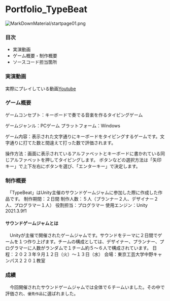 # Portfolio_TypeBeat
![MarkDownMaterial/startpage01.png]()

### 目次
- 実演動画
- ゲーム概要・制作概要
- ソースコード担当箇所

### 実演動画
実際にプレイしている動画[Youtube]()

### ゲーム概要
ゲームコンセプト：キーボードで奏でる音楽を作るタイピングゲーム

ゲームジャンル：PCゲーム
プラットフォーム：Windows

ゲーム内容：表示された文字通りにキーボードをタイピングするゲームです。文字通りに打てた数と間違えて打った数で評価されます。

操作方法：画面に表示されているアルファベットとキーボードに書かれている同じアルファベットを押してタイピングします。
ボタンなどの選択方法は「矢印キー」で上下左右にボタンを選び、「エンターキー」で決定します。

### 制作概要
　「TypeBeat」はUnity主催のサウンドゲームジャムに参加した際に作成した作品です。
制作期間：２日間
制作人数：５人（プランナー２人、デザイナー２人、プログラマー１人）
役割担当：プログラマー
使用エンジン：Unity 2021.3.9f1

#### サウンドゲームジャムとは
　Unityが主催で開催されたゲームジャムです。サウンドをテーマに２日間でゲームを１つ作り上げます。チームの構成としては、デザイナー、プランナー、プログラマーに人数がランダムで１チーム約５～６人で構成されています。
日程：２０２３年９月１２日（火）～１３日（水）
会場：東京工芸大学中野キャンパス２２０１教室

### 成績
　今回開催されたサウンドゲームジャムでは全体で６チームいました。その中で評価され、`優秀作品`に選ばれました。
